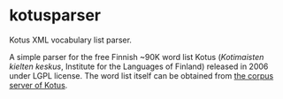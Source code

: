 # kotusparser

Kotus XML vocabulary list parser.

A simple parser for the free Finnish ~90K word list Kotus (*Kotimaisten kielten keskus*, Institute for the Languages of Finland) released in 2006 under LGPL license. The word list itself can be obtained from [the corpus server of Kotus](http://kaino.kotus.fi/sanat/nykysuomi/).
